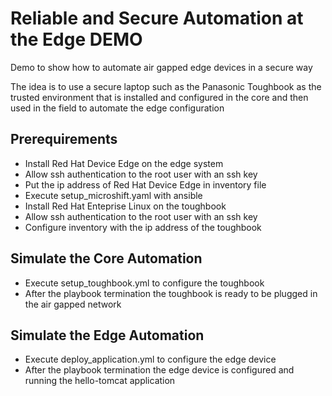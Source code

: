 # Reliable and Secure Automation at the Edge DEMO

Demo to show how to automate air gapped edge devices in a secure way

The idea is to use a secure laptop such as the Panasonic Toughbook as the trusted
environment that is installed and configured in the core and then used in the field
to automate the edge configuration

## Prerequirements

- Install Red Hat Device Edge on the edge system
- Allow ssh authentication to the root user with an ssh key
- Put the ip address of Red Hat Device Edge in inventory file
- Execute setup_microshift.yaml with ansible
- Install Red Hat Enteprise Linux on the toughbook
- Allow ssh authentication to the root user with an ssh key
- Configure inventory with the ip address of the toughbook

## Simulate the Core Automation
- Execute setup_toughbook.yml to configure the toughbook
- After the playbook termination the toughbook is ready to be plugged in the air gapped network

## Simulate the Edge Automation
- Execute deploy_application.yml to configure the edge device
- After the playbook termination the edge device is configured and running the hello-tomcat application


